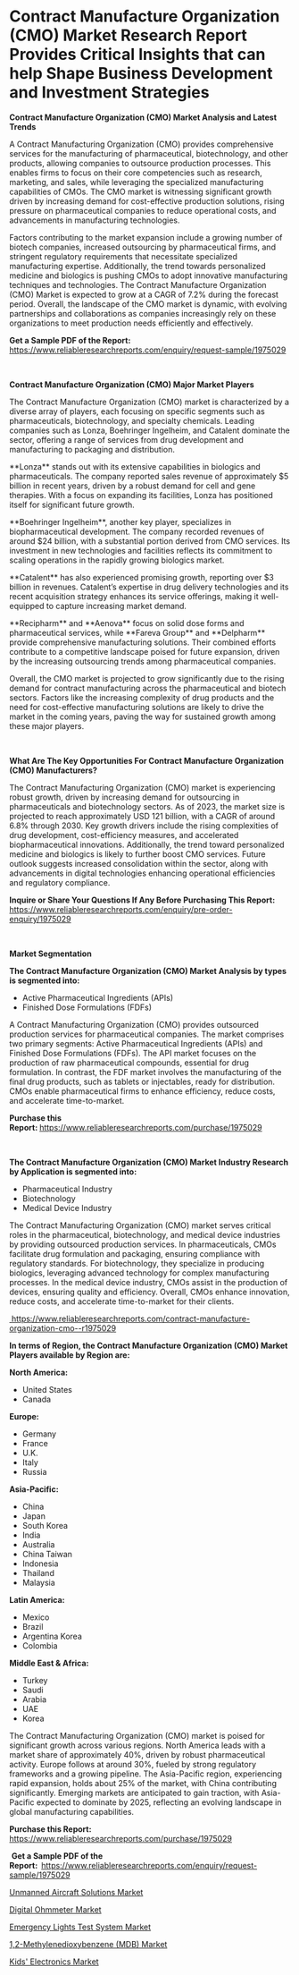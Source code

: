 <p><h1>Contract Manufacture Organization (CMO) Market Research Report Provides Critical Insights that can help Shape Business Development and Investment Strategies</h1></p><p><strong>Contract Manufacture Organization (CMO) Market Analysis and Latest Trends</strong></p>
<p><p>A Contract Manufacturing Organization (CMO) provides comprehensive services for the manufacturing of pharmaceutical, biotechnology, and other products, allowing companies to outsource production processes. This enables firms to focus on their core competencies such as research, marketing, and sales, while leveraging the specialized manufacturing capabilities of CMOs. The CMO market is witnessing significant growth driven by increasing demand for cost-effective production solutions, rising pressure on pharmaceutical companies to reduce operational costs, and advancements in manufacturing technologies.</p><p>Factors contributing to the market expansion include a growing number of biotech companies, increased outsourcing by pharmaceutical firms, and stringent regulatory requirements that necessitate specialized manufacturing expertise. Additionally, the trend towards personalized medicine and biologics is pushing CMOs to adopt innovative manufacturing techniques and technologies. The Contract Manufacture Organization (CMO) Market is expected to grow at a CAGR of 7.2% during the forecast period. Overall, the landscape of the CMO market is dynamic, with evolving partnerships and collaborations as companies increasingly rely on these organizations to meet production needs efficiently and effectively.</p></p>
<p><strong>Get a Sample PDF of the Report:&nbsp;</strong> <a href="https://www.reliableresearchreports.com/enquiry/request-sample/1975029?utm_campaign=3&utm_medium=2&utm_source=Github&utm_content=ia&utm_term=25102024&utm_id=contract-manufacture-organization-cmo">https://www.reliableresearchreports.com/enquiry/request-sample/1975029</a></p>
<p>&nbsp;</p>
<p><strong>Contract Manufacture Organization (CMO) Major Market Players</strong></p>
<p><p>The Contract Manufacture Organization (CMO) market is characterized by a diverse array of players, each focusing on specific segments such as pharmaceuticals, biotechnology, and specialty chemicals. Leading companies such as Lonza, Boehringer Ingelheim, and Catalent dominate the sector, offering a range of services from drug development and manufacturing to packaging and distribution.</p><p>**Lonza** stands out with its extensive capabilities in biologics and pharmaceuticals. The company reported sales revenue of approximately $5 billion in recent years, driven by a robust demand for cell and gene therapies. With a focus on expanding its facilities, Lonza has positioned itself for significant future growth.</p><p>**Boehringer Ingelheim**, another key player, specializes in biopharmaceutical development. The company recorded revenues of around $24 billion, with a substantial portion derived from CMO services. Its investment in new technologies and facilities reflects its commitment to scaling operations in the rapidly growing biologics market.</p><p>**Catalent** has also experienced promising growth, reporting over $3 billion in revenues. Catalent’s expertise in drug delivery technologies and its recent acquisition strategy enhances its service offerings, making it well-equipped to capture increasing market demand.</p><p>**Recipharm** and **Aenova** focus on solid dose forms and pharmaceutical services, while **Fareva Group** and **Delpharm** provide comprehensive manufacturing solutions. Their combined efforts contribute to a competitive landscape poised for future expansion, driven by the increasing outsourcing trends among pharmaceutical companies.</p><p>Overall, the CMO market is projected to grow significantly due to the rising demand for contract manufacturing across the pharmaceutical and biotech sectors. Factors like the increasing complexity of drug products and the need for cost-effective manufacturing solutions are likely to drive the market in the coming years, paving the way for sustained growth among these major players.</p></p>
<p>&nbsp;</p>
<p><strong>What Are The Key Opportunities For Contract Manufacture Organization (CMO) Manufacturers?</strong></p>
<p><p>The Contract Manufacturing Organization (CMO) market is experiencing robust growth, driven by increasing demand for outsourcing in pharmaceuticals and biotechnology sectors. As of 2023, the market size is projected to reach approximately USD 121 billion, with a CAGR of around 6.8% through 2030. Key growth drivers include the rising complexities of drug development, cost-efficiency measures, and accelerated biopharmaceutical innovations. Additionally, the trend toward personalized medicine and biologics is likely to further boost CMO services. Future outlook suggests increased consolidation within the sector, along with advancements in digital technologies enhancing operational efficiencies and regulatory compliance.</p></p>
<p><strong>Inquire or Share Your Questions If Any Before Purchasing This Report:</strong> <a href="https://www.reliableresearchreports.com/enquiry/pre-order-enquiry/1975029?utm_campaign=3&utm_medium=2&utm_source=Github&utm_content=ia&utm_term=25102024&utm_id=contract-manufacture-organization-cmo">https://www.reliableresearchreports.com/enquiry/pre-order-enquiry/1975029</a></p>
<p>&nbsp;</p>
<p><strong>Market Segmentation</strong></p>
<p><strong>The Contract Manufacture Organization (CMO) Market Analysis by types is segmented into:</strong></p>
<p><ul><li>Active Pharmaceutical Ingredients (APIs)</li><li>Finished Dose Formulations (FDFs)</li></ul></p>
<p><p>A Contract Manufacturing Organization (CMO) provides outsourced production services for pharmaceutical companies. The market comprises two primary segments: Active Pharmaceutical Ingredients (APIs) and Finished Dose Formulations (FDFs). The API market focuses on the production of raw pharmaceutical compounds, essential for drug formulation. In contrast, the FDF market involves the manufacturing of the final drug products, such as tablets or injectables, ready for distribution. CMOs enable pharmaceutical firms to enhance efficiency, reduce costs, and accelerate time-to-market.</p></p>
<p><strong>Purchase this Report:&nbsp;</strong><a href="https://www.reliableresearchreports.com/purchase/1975029?utm_campaign=3&utm_medium=2&utm_source=Github&utm_content=ia&utm_term=25102024&utm_id=contract-manufacture-organization-cmo">https://www.reliableresearchreports.com/purchase/1975029</a></p>
<p>&nbsp;</p>
<p><strong>The Contract Manufacture Organization (CMO) Market Industry Research by Application is segmented into:</strong></p>
<p><ul><li>Pharmaceutical Industry</li><li>Biotechnology</li><li>Medical Device Industry</li></ul></p>
<p><p>The Contract Manufacturing Organization (CMO) market serves critical roles in the pharmaceutical, biotechnology, and medical device industries by providing outsourced production services. In pharmaceuticals, CMOs facilitate drug formulation and packaging, ensuring compliance with regulatory standards. For biotechnology, they specialize in producing biologics, leveraging advanced technology for complex manufacturing processes. In the medical device industry, CMOs assist in the production of devices, ensuring quality and efficiency. Overall, CMOs enhance innovation, reduce costs, and accelerate time-to-market for their clients.</p></p>
<p><a href="https://www.reliableresearchreports.com/contract-manufacture-organization-cmo--r1975029?utm_campaign=3&utm_medium=2&utm_source=Github&utm_content=ia&utm_term=25102024&utm_id=contract-manufacture-organization-cmo">&nbsp;https://www.reliableresearchreports.com/contract-manufacture-organization-cmo--r1975029</a></p>
<p><strong>In terms of Region, the Contract Manufacture Organization (CMO) Market Players available by Region are:</strong></p>
<p>
    <p> <strong> North America: </strong>
        <ul>
            <li>United States</li>
            <li>Canada</li>
        </ul>
        </p> 
    <p> <strong> Europe: </strong>
        <ul>
            <li>Germany</li>
            <li>France</li>
            <li>U.K.</li>
            <li>Italy</li>
            <li>Russia</li>
        </ul>
        </p> 
    <p> <strong> Asia-Pacific: </strong>
        <ul>
            <li>China</li>
            <li>Japan</li>
            <li>South Korea</li>
            <li>India</li>
            <li>Australia</li>
            <li>China Taiwan</li>
            <li>Indonesia</li>
            <li>Thailand</li>
            <li>Malaysia</li>
        </ul>
        </p> 
    <p> <strong> Latin America: </strong>
        <ul>
            <li>Mexico</li>
            <li>Brazil</li>
            <li>Argentina Korea</li>
            <li>Colombia</li>
        </ul>
        </p> 
    <p> <strong> Middle East & Africa: </strong>
        <ul>
            <li>Turkey</li>
            <li>Saudi</li>
            <li>Arabia</li>
            <li>UAE</li>
            <li>Korea</li>
        </ul>
    </p>
    </p>
<p><p>The Contract Manufacturing Organization (CMO) market is poised for significant growth across various regions. North America leads with a market share of approximately 40%, driven by robust pharmaceutical activity. Europe follows at around 30%, fueled by strong regulatory frameworks and a growing pipeline. The Asia-Pacific region, experiencing rapid expansion, holds about 25% of the market, with China contributing significantly. Emerging markets are anticipated to gain traction, with Asia-Pacific expected to dominate by 2025, reflecting an evolving landscape in global manufacturing capabilities.</p></p>
<p><strong>Purchase this Report: </strong><a href="https://www.reliableresearchreports.com/purchase/1975029?utm_campaign=3&utm_medium=2&utm_source=Github&utm_content=ia&utm_term=25102024&utm_id=contract-manufacture-organization-cmo">https://www.reliableresearchreports.com/purchase/1975029</a></p>
<p>&nbsp;<strong>Get a Sample PDF of the Report:&nbsp;&nbsp;</strong><a href="https://www.reliableresearchreports.com/enquiry/request-sample/1975029?utm_campaign=3&utm_medium=2&utm_source=Github&utm_content=ia&utm_term=25102024&utm_id=contract-manufacture-organization-cmo">https://www.reliableresearchreports.com/enquiry/request-sample/1975029</a></p>
<p><strong></strong></p>
<p><p><a href="https://www.linkedin.com/pulse/unmanned-aircraft-solutions-market-global-insights-regional-iujge?utm_campaign=3&utm_medium=2&utm_source=Github&utm_content=ia&utm_term=25102024&utm_id=contract-manufacture-organization-cmo">Unmanned Aircraft Solutions Market</a></p><p><a href="https://issuu.com/reportprime-2/docs/digital-ohmmeter-market-size-2030.p_acb0a85659b21c?utm_campaign=3&utm_medium=2&utm_source=Github&utm_content=ia&utm_term=25102024&utm_id=contract-manufacture-organization-cmo">Digital Ohmmeter Market</a></p><p><a href="https://www.linkedin.com/pulse/emergency-lights-test-system-market-opportunities-emerging-mlbxc?utm_campaign=3&utm_medium=2&utm_source=Github&utm_content=ia&utm_term=25102024&utm_id=contract-manufacture-organization-cmo">Emergency Lights Test System Market</a></p><p><a href="https://github.com/RunaHaque64/Market-Research-Report-List-1/blob/main/12-methylenedioxybenzene-mdb-market.md?utm_campaign=3&utm_medium=2&utm_source=Github&utm_content=ia&utm_term=25102024&utm_id=contract-manufacture-organization-cmo">1,2-Methylenedioxybenzene (MDB) Market</a></p><p><a href="https://github.com/CarolynWatkins697/Market-Research-Report-List-1/blob/main/kids-electronics-market.md?utm_campaign=3&utm_medium=2&utm_source=Github&utm_content=ia&utm_term=25102024&utm_id=contract-manufacture-organization-cmo">Kids' Electronics Market</a></p></p>